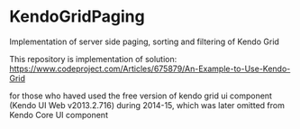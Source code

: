 # KendoGridPaging
Implementation of server side paging, sorting and filtering of Kendo Grid

This repository is implementation of solution:  
https://www.codeproject.com/Articles/675879/An-Example-to-Use-Kendo-Grid

for those who haved used the free version of kendo grid ui component (Kendo UI Web v2013.2.716) during 2014-15, which was later omitted from Kendo Core UI component
